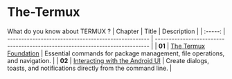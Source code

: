 # The-Termux
What do you know about TERMUX ?
| Chapter | Title                                               | Description                                                               |
| :-----: | --------------------------------------------------- | ---------------------------------------------------------------------------- |
| **01**  | [The Termux Foundation](chapter_01.md)                | Essential commands for package management, file operations, and navigation. |
| **02**  | [Interacting with the Android UI](chapter_02.md)      | Create dialogs, toasts, and notifications directly from the command line.   |
